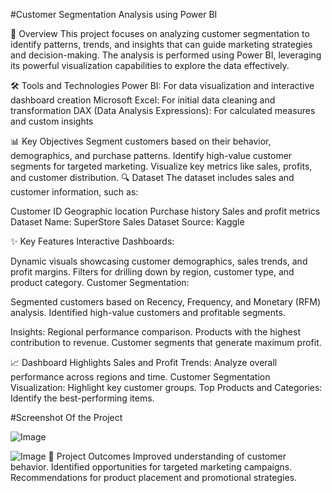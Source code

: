 
#Customer Segmentation Analysis using Power BI

📖 Overview
This project focuses on analyzing customer segmentation to identify patterns, trends, and insights that can guide marketing strategies and decision-making. The analysis is performed using Power BI, leveraging its powerful visualization capabilities to explore the data effectively.

🛠️ Tools and Technologies
Power BI: For data visualization and interactive dashboard creation
Microsoft Excel: For initial data cleaning and transformation
DAX (Data Analysis Expressions): For calculated measures and custom insights

📊 Key Objectives
Segment customers based on their behavior, demographics, and purchase patterns.
Identify high-value customer segments for targeted marketing.
Visualize key metrics like sales, profits, and customer distribution.
🔍 Dataset
The dataset includes sales and customer information, such as:

Customer ID
Geographic location
Purchase history
Sales and profit metrics
Dataset Name: SuperStore Sales Dataset
Source: Kaggle

✨ Key Features
Interactive Dashboards:

Dynamic visuals showcasing customer demographics, sales trends, and profit margins.
Filters for drilling down by region, customer type, and product category.
Customer Segmentation:

Segmented customers based on Recency, Frequency, and Monetary (RFM) analysis.
Identified high-value customers and profitable segments.

Insights:
Regional performance comparison.
Products with the highest contribution to revenue.
Customer segments that generate maximum profit.

📈 Dashboard Highlights
Sales and Profit Trends: Analyze overall performance across regions and time.
Customer Segmentation Visualization: Highlight key customer groups.
Top Products and Categories: Identify the best-performing items.


#Screenshot Of the Project

![Image](https://github.com/user-attachments/assets/5bd7360e-b119-41cf-8b63-30e8b84b4715)

![Image](https://github.com/user-attachments/assets/48e05039-692b-49bd-990f-b7aa4243c8f9)
🚀 Project Outcomes
Improved understanding of customer behavior.
Identified opportunities for targeted marketing campaigns.
Recommendations for product placement and promotional strategies.
